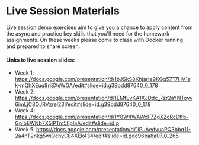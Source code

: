 # Live Session Materials

Live session demo exercises aim to give you a chance to apply content from the async and practice key skills that you'll need for the homework assignments. On these weeks please come to class with Docker running and prepared to share screen.

#### Links to live session slides:
- Week 1: https://docs.google.com/presentation/d/1bJSkS8KhjarIe9KGq57T7HV1ak-mQhXEuq9riSXeWGA/edit#slide=id.g39bdd87640_0_178
- Week 2: https://docs.google.com/presentation/d/1EMfEvKA1XJDdc_7zr2aYNToyv6imLjC8OJRVzrel23I/edit#slide=id.g39bdd87640_0_178
- Week 4: https://docs.google.com/presentation/d/1Y8W4WAWcF7ZgXZcRcDtfb-GpIbEWNb7X5lPTm5FpIaA/edit#slide=id.p
- Week 5: https://docs.google.com/presentation/d/1iPuAedvuaPQ3bbq11-2a4nT2nkg5wiQchyCE4XEk434/edit#slide=id.gdc96ba8a07_0_265
